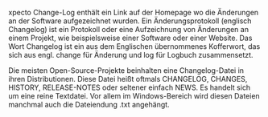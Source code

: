 xpecto Change-Log enthält ein Link auf der Homepage wo die Änderungen an der Software aufgezeichnet wurden.
Ein Änderungsprotokoll (englisch Changelog) ist ein Protokoll oder eine Aufzeichnung von Änderungen an einem Projekt, wie beispielsweise einer Software oder einer Website. Das Wort Changelog ist ein aus dem Englischen übernommenes Kofferwort, das sich aus engl. change für Änderung und log für Logbuch zusammensetzt.

Die meisten Open-Source-Projekte beinhalten eine Changelog-Datei in ihren Distributionen. Diese Datei heißt oftmals CHANGELOG, CHANGES, HISTORY, RELEASE-NOTES oder seltener einfach NEWS. Es handelt sich um eine reine Textdatei. Vor allem im Windows-Bereich wird diesen Dateien manchmal auch die Dateiendung .txt angehängt.
